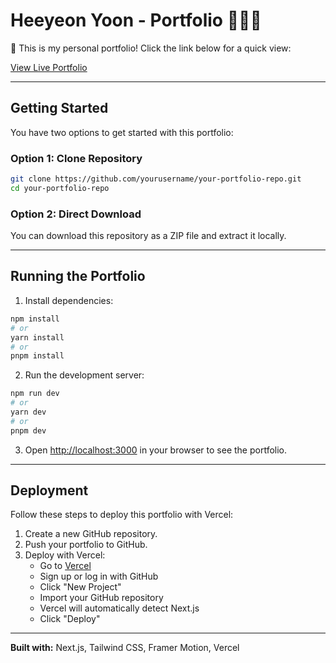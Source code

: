 # Heeyeon Yoon - Portfolio 👩🏻‍💻


🎉 This is my personal portfolio! Click the link below for a quick view:  

[View Live Portfolio](https://personal-portfolio-lilac-zeta.vercel.app/)

---

## Getting Started
You have two options to get started with this portfolio:

### Option 1: Clone Repository
```bash
git clone https://github.com/yourusername/your-portfolio-repo.git
cd your-portfolio-repo
```

### Option 2: Direct Download
You can download this repository as a ZIP file and extract it locally.

---

## Running the Portfolio
1. Install dependencies:

```bash
npm install
# or
yarn install
# or
pnpm install
```

2. Run the development server:

```bash
npm run dev
# or
yarn dev
# or
pnpm dev
```

3. Open [http://localhost:3000](http://localhost:3000) in your browser to see the portfolio.


---

## Deployment

Follow these steps to deploy this portfolio with Vercel:

1. Create a new GitHub repository.
2. Push your portfolio to GitHub.
3. Deploy with Vercel:
   - Go to [Vercel](https://vercel.com/)
   - Sign up or log in with GitHub
   - Click "New Project"
   - Import your GitHub repository
   - Vercel will automatically detect Next.js
   - Click "Deploy"

---

**Built with:** Next.js, Tailwind CSS, Framer Motion, Vercel
